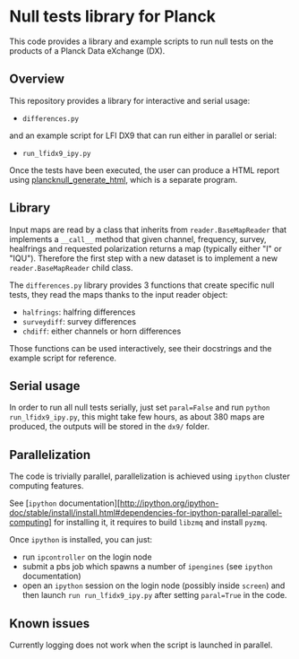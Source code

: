 Null tests library for Planck
=============================

This code provides a library and example scripts to run
null tests on the products of a Planck Data eXchange (DX).

Overview
--------

This repository provides a library for interactive and serial usage:

* `differences.py`

and an example script for LFI DX9 that can run either in parallel or serial:

* `run_lfidx9_ipy.py` 

Once the tests have been executed, the user can produce a HTML report
using
[plancknull_generate_html](https://github.com/ziotom78/plancknull_generate_html),
which is a separate program.

Library
-------

Input maps are read by a class that inherits from `reader.BaseMapReader` that implements a `__call__` method that given channel, frequency, survey, healfrings and requested polarization returns a map (typically either "I" or "IQU").
Therefore the first step with a new dataset is to implement a new `reader.BaseMapReader` child class.

The `differences.py` library provides 3 functions that create specific null tests, they read the maps thanks to the input reader object:

 * `halfrings`: halfring differences
 * `surveydiff`: survey differences
 * `chdiff`: either channels or horn differences

Those functions can be used interactively, see their docstrings and the example script for reference.

Serial usage
------------

In order to run all null tests serially, just set `paral=False` and run `python run_lfidx9_ipy.py`, this might take few hours, as about 380 maps are produced, the outputs will be stored in the `dx9/` folder.

Parallelization
---------------

The code is trivially parallel, parallelization is achieved using `ipython` cluster computing features.

See [`ipython` documentation][http://ipython.org/ipython-doc/stable/install/install.html#dependencies-for-ipython-parallel-parallel-computing] for installing it, it requires to build `libzmq` and install `pyzmq`.

Once `ipython` is installed, you can just:
 * run `ipcontroller` on the login node
 * submit a pbs job which spawns a number of `ipengines` (see `ipython` documentation)
 * open an `ipython` session on the login node (possibly inside `screen`) and then launch `run run_lfidx9_ipy.py` after setting `paral=True` in the code.

Known issues
------------

Currently logging does not work when the script is launched in parallel.
